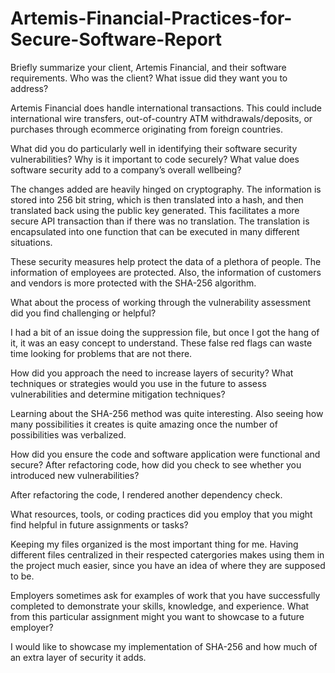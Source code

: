 # Artemis-Financial-Practices-for-Secure-Software-Report

Briefly summarize your client, Artemis Financial, and their software requirements. Who was the client? What issue did they want you to address?

Artemis Financial does handle international transactions. This could include international wire transfers, out-of-country ATM withdrawals/deposits, or purchases through ecommerce originating from foreign countries. 

What did you do particularly well in identifying their software security vulnerabilities? Why is it important to code securely? What value does software security add to a company’s overall wellbeing?

The changes added are heavily hinged on cryptography. The information is stored into 256 bit string, which is then translated into a hash, and then translated back using the public key generated. This facilitates a more secure API transaction than if there was no translation. The translation is encapsulated into one function that can be executed in many different situations. 

These security measures help protect the data of a plethora of people. The information of employees are protected. Also, the information of customers and vendors is more protected with the SHA-256 algorithm. 


What about the process of working through the vulnerability assessment did you find challenging or helpful?

I had a bit of an issue doing the suppression file, but once I got the hang of it, it was an easy concept to understand. These false red flags can waste time looking for problems that are not there. 


How did you approach the need to increase layers of security? What techniques or strategies would you use in the future to assess vulnerabilities and determine mitigation techniques?

Learning about the SHA-256 method was quite interesting. Also seeing how many possibilities it creates is quite amazing once the number of possibilities was verbalized. 


How did you ensure the code and software application were functional and secure? After refactoring code, how did you check to see whether you introduced new vulnerabilities?

After refactoring the code, I rendered another dependency check. 

What resources, tools, or coding practices did you employ that you might find helpful in future assignments or tasks?

Keeping my files organized is the most important thing for me. Having different files centralized in their respected catergories makes using them in the project much easier, since you have an idea of where they are supposed to be. 

Employers sometimes ask for examples of work that you have successfully completed to demonstrate your skills, knowledge, and experience. What from this particular assignment might you want to showcase to a future employer?

I would like to showcase my implementation of SHA-256 and how much of an extra layer of security it adds. 
